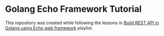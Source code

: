 # Golang Echo Framework Tutorial

This repository was created while following the lessons in [Build REST API in Golang using Echo web framework]([https://github.com/Asabeneh/30-Days-Of-JavaScript](https://www.youtube.com/playlist?list=PLhyfDOou2eQ1AJsAIRqaEUwx0blZ0UKG2)) playlist.
